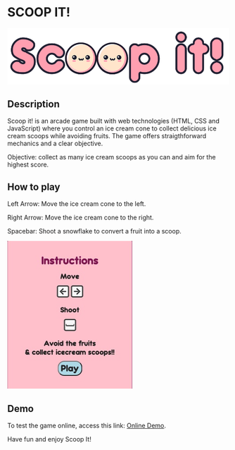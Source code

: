 # SCOOP IT!
![Title logo](./images/title.png)

## Description 

Scoop it! is an arcade game built with web technologies (HTML, CSS and JavaScript) where you control an ice cream cone to collect delicious ice cream scoops while avoiding fruits. The game offers straigthforward mechanics and a clear objective.

Objective: collect as many ice cream scoops as you can and aim for the highest score.

## How to play

Left Arrow: Move the ice cream cone to the left.

Right Arrow: Move the ice cream cone to the right.

Spacebar: Shoot a snowflake to convert a fruit into a scoop.

![Instructions screenshot](./images/Instructions.jpg)

## Demo
To test the game online, access this link:
[Online Demo](https://juliasendra.github.io/scoopit-game/).

Have fun and enjoy Scoop It!

